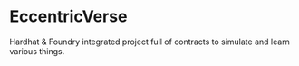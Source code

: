 # EccentricVerse
Hardhat & Foundry integrated project full of contracts to simulate and learn various things.
